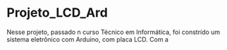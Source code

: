 # Projeto_LCD_Ard
Nesse projeto, passado n curso Técnico em Informática, foi constrído um sistema eletrônico com Arduino, com placa LCD. Com a

